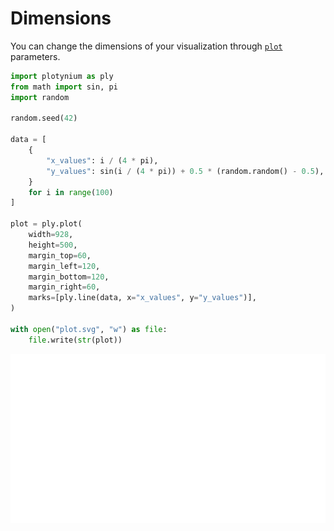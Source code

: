 # Dimensions

You can change the dimensions of your visualization through [`plot`](../api/plot.md) parameters.

```python hl_lines="16-21"
import plotynium as ply
from math import sin, pi
import random

random.seed(42)

data = [
    {
        "x_values": i / (4 * pi),
        "y_values": sin(i / (4 * pi)) + 0.5 * (random.random() - 0.5),
    }
    for i in range(100)
]

plot = ply.plot(
    width=928,
    height=500,
    margin_top=60,
    margin_left=120,
    margin_bottom=120,
    margin_right=60,
    marks=[ply.line(data, x="x_values", y="y_values")],
)

with open("plot.svg", "w") as file:
    file.write(str(plot))
```

![](../images/guide-dims.svg)
